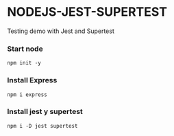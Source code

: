 # NODEJS-JEST-SUPERTEST
Testing demo with Jest and Supertest

### Start node
``` npm init -y ```

### Install Express
``` npm i express ```

### Install jest y supertest
``` npm i -D jest supertest ```
